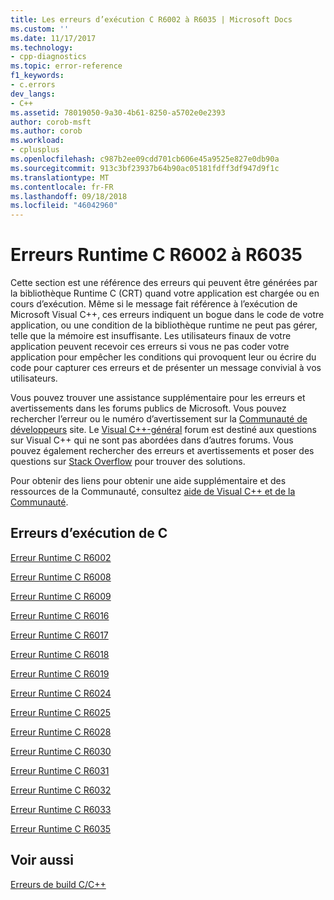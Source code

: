 ```yaml
---
title: Les erreurs d’exécution C R6002 à R6035 | Microsoft Docs
ms.custom: ''
ms.date: 11/17/2017
ms.technology:
- cpp-diagnostics
ms.topic: error-reference
f1_keywords:
- c.errors
dev_langs:
- C++
ms.assetid: 78019050-9a30-4b61-8250-a5702e0e2393
author: corob-msft
ms.author: corob
ms.workload:
- cplusplus
ms.openlocfilehash: c987b2ee09cdd701cb606e45a9525e827e0db90a
ms.sourcegitcommit: 913c3bf23937b64b90ac05181fdff3df947d9f1c
ms.translationtype: MT
ms.contentlocale: fr-FR
ms.lasthandoff: 09/18/2018
ms.locfileid: "46042960"
---
```

# <a name="c-runtime-errors-r6002-through-r6035"></a>Erreurs Runtime C R6002 à R6035

Cette section est une référence des erreurs qui peuvent être générées par la bibliothèque Runtime C (CRT) quand votre application est chargée ou en cours d’exécution. Même si le message fait référence à l’exécution de Microsoft Visual C++, ces erreurs indiquent un bogue dans le code de votre application, ou une condition de la bibliothèque runtime ne peut pas gérer, telle que la mémoire est insuffisante. Les utilisateurs finaux de votre application peuvent recevoir ces erreurs si vous ne pas coder votre application pour empêcher les conditions qui provoquent leur ou écrire du code pour capturer ces erreurs et de présenter un message convivial à vos utilisateurs.

Vous pouvez trouver une assistance supplémentaire pour les erreurs et avertissements dans les forums publics de Microsoft. Vous pouvez rechercher l’erreur ou le numéro d’avertissement sur la [Communauté de développeurs](https://developercommunity.visualstudio.com) site. Le [Visual C++-général](https://social.msdn.microsoft.com/Forums/vstudio/en-US/home?forum=vcgeneral) forum est destiné aux questions sur Visual C++ qui ne sont pas abordées dans d’autres forums. Vous pouvez également rechercher des erreurs et avertissements et poser des questions sur [Stack Overflow](http://stackoverflow.com/) pour trouver des solutions.

Pour obtenir des liens pour obtenir une aide supplémentaire et des ressources de la Communauté, consultez [aide de Visual C++ et de la Communauté](../../visual-cpp-help-and-community.md).

## <a name="c-runtime-errors"></a>Erreurs d’exécution de C

[Erreur Runtime C R6002](../../error-messages/tool-errors/c-runtime-error-r6002.md)

[Erreur Runtime C R6008](../../error-messages/tool-errors/c-runtime-error-r6008.md)

[Erreur Runtime C R6009](../../error-messages/tool-errors/c-runtime-error-r6009.md)

[Erreur Runtime C R6016](../../error-messages/tool-errors/c-runtime-error-r6016.md)

[Erreur Runtime C R6017](../../error-messages/tool-errors/c-runtime-error-r6017.md)

[Erreur Runtime C R6018](../../error-messages/tool-errors/c-runtime-error-r6018.md)

[Erreur Runtime C R6019](../../error-messages/tool-errors/c-runtime-error-r6019.md)

[Erreur Runtime C R6024](../../error-messages/tool-errors/c-runtime-error-r6024.md)

[Erreur Runtime C R6025](../../error-messages/tool-errors/c-runtime-error-r6025.md)

[Erreur Runtime C R6028](../../error-messages/tool-errors/c-runtime-error-r6028.md)

[Erreur Runtime C R6030](../../error-messages/tool-errors/c-runtime-error-r6030.md)

[Erreur Runtime C R6031](../../error-messages/tool-errors/c-runtime-error-r6031.md)

[Erreur Runtime C R6032](../../error-messages/tool-errors/c-runtime-error-r6032.md)

[Erreur Runtime C R6033](../../error-messages/tool-errors/c-runtime-error-r6033.md)

[Erreur Runtime C R6035](../../error-messages/tool-errors/c-runtime-error-r6035.md)

## <a name="see-also"></a>Voir aussi

[Erreurs de build C/C++](../../error-messages/compiler-errors-1/c-cpp-build-errors.md)